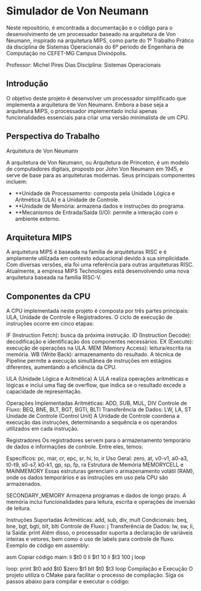 # Simulador de Von Neumann
Neste repositório, é encontrada a documentação e o código para o desenvolvimento de um processador baseado na arquitetura de Von Neumann, inspirado na arquitetura MIPS, como parte do 1º Trabalho Prático da disciplina de Sistemas Operacionais do 6º período de Engenharia de Computação no CEFET-MG Campus Divinópolis.

Professor: Michel Pires Dias
Disciplina: Sistemas Operacionais

## Introdução

O objetivo deste projeto é desenvolver um processador simplificado que implementa a arquitetura de Von Neumann. Embora a base seja a arquitetura MIPS, o processador implementado inclui apenas funcionalidades essenciais para criar uma versão minimalista de um CPU.

## Perspectiva do Trabalho

Arquitetura de Von Neumann

A arquitetura de Von Neumann, ou Arquitetura de Princeton, é um modelo de computadores digitais, proposto por John Von Neumann em 1945, e serve de base para as arquiteturas modernas. Seus principais componentes incluem:

- **Unidade de Processamento: composta pela Unidade Lógica e Aritmética (ULA) e a Unidade de Controle.
- **Unidade de Memória: armazena dados e instruções do programa.
- **Mecanismos de Entrada/Saída (I/O): permite a interação com o ambiente externo.

## Arquitetura MIPS

A arquitetura MIPS é baseada na família de arquiteturas RISC e é amplamente utilizada em contexto educacional devido à sua simplicidade. Com diversas versões, ela foi uma referência para outras arquiteturas RISC. Atualmente, a empresa MIPS Technologies está desenvolvendo uma nova arquitetura baseada na família RISC-V.

## Componentes da CPU

A CPU implementada neste projeto é composta por três partes principais: ULA, Unidade de Controle e Registradores. O ciclo de execução de instruções ocorre em cinco etapas:

IF (Instruction Fetch): busca da próxima instrução.
ID (Instruction Decode): decodificação e identificação dos componentes necessários.
EX (Execute): execução de operações na ULA.
MEM (Memory Access): leitura/escrita na memória.
WB (Write Back): armazenamento do resultado.
A técnica de Pipeline permite a execução simultânea de instruções em estágios diferentes, aumentando a eficiência da CPU.

ULA (Unidade Lógica e Aritmética)
A ULA realiza operações aritméticas e lógicas e inclui uma flag de overflow, que indica se o resultado excede a capacidade de representação.

Operações Implementadas
Aritméticas: ADD, SUB, MUL, DIV
Controle de Fluxo: BEQ, BNE, BLT, BGT, BGTI, BLTI
Transferência de Dados: LW, LA, ST
Unidade de Controle (Control Unit)
A Unidade de Controle coordena a execução das instruções, determinando a sequência e os operandos utilizados em cada instrução.

Registradores
Os registradores servem para o armazenamento temporário de dados e informações de controle. Entre eles, temos:

Específicos: pc, mar, cr, epc, sr, hi, lo, ir
Uso Geral: zero, at, v0-v1, a0-a3, t0-t9, s0-s7, k0-k1, gp, sp, fp, ra
Estrutura de Memória
MEMORYCELL e MAINMEMORY
Essas estruturas gerenciam o armazenamento volátil (RAM), onde os dados temporários e as instruções em uso pela CPU são armazenados.

SECONDARY_MEMORY
Armazena programas e dados de longo prazo. A memória inclui funcionalidades para leitura, escrita e operações de inversão de leitura.

Instruções Suportadas
Aritméticas: add, sub, div, mult
Condicionais: beq, bne, bgt, bgti, blt, blti
Controle de Fluxo: j
Transferência de Dados: lw, sw, li, la
Saída: print
Além disso, o processador suporta a declaração de variáveis inteiras e vetores, bem como o uso de labels para controle de fluxo.
Exemplo de código em assembly:

asm
Copiar código
main:
  li $t0 0
  li $t1 10
  li $t3 100
  j loop

loop:
  print $t0
  add $t0 $zero $t1
  blt $t0 $t3 loop
Compilação e Execução
O projeto utiliza o CMake para facilitar o processo de compilação. Siga os passos abaixo para compilar e executar o código:
